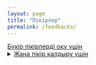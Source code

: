 ```yaml
---
layout: page
title: "Пікірлер"
permalink: /feedbacks/
---
```


<summary><a href = "https://script.google.com/macros/s/AKfycbxhCCmE-W06hwzpCZyst4EkDTsKVWBYgW_KC8DMdzep0VEfkCrk25B_HbvX4snOklJ8/exec">Бүкір пікірлерді оқу үшін</summary>
        
<details>
  <summary>Жаңа пікір қалдыру үшін</summary>
  <iframe src="https://docs.google.com/forms/d/e/1FAIpQLSfDLxah6fmeC2qXnN47bSCWKHb1ovvCcKKYPpi8Gas_XSZQYw/viewform?embedded=true" 
        width="100%" 
        height="430" 
        frameborder="0" 
        marginheight="0" 
        marginwidth="0" 
        style="border: 0">
    Жүктелуде…
  </iframe>
</details>


